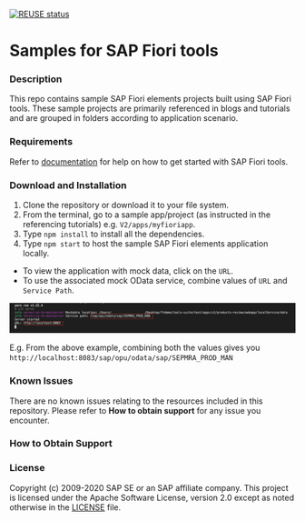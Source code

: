 [![REUSE status](https://api.reuse.software/badge/github.com/SAP-samples/fiori-tools-samples)](https://api.reuse.software/info/github.com/SAP-samples/fiori-tools-samples)

# Samples for SAP Fiori tools

### Description
This repo contains sample SAP Fiori elements projects built using SAP Fiori tools. These sample projects are primarily referenced in blogs and tutorials and are grouped in folders according to application scenario.

### Requirements
Refer to [documentation](https://help.sap.com/docs/SAP_FIORI_tools/17d50220bcd848aa854c9c182d65b699/2d8b1cb11f6541e5ab16f05461c64201.html) for help on how to get started with SAP Fiori tools. 

### Download and Installation

1. Clone the repository or download it to your file system.
2. From the terminal, go to a sample app/project (as instructed in the referencing tutorials) e.g. `V2/apps/myfioriapp`.
3. Type `npm install` to install all the dependencies.
4. Type `npm start` to host the sample SAP Fiori elements application locally. 
- To view the application with mock data, click on the `URL`.
- To use the associated mock OData service, combine values of `URL` and `Service Path`.

![example](V2/apps/images/products-review-run.png)

E.g. From the above example, combining both the values gives you `http://localhost:8083/sap/opu/odata/sap/SEPMRA_PROD_MAN`

### Known Issues
There are no known issues relating to the resources included in this repository. Please refer to **How to obtain support** for any issue you encounter.

### How to Obtain Support

### License
Copyright (c) 2009-2020 SAP SE or an SAP affiliate company. This project is licensed under the Apache Software License, version 2.0 except as noted otherwise in the [LICENSE](/LICENSES/Apache-2.0.txt) file.
